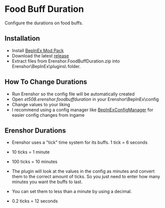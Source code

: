 # Food Buff Duration

Configure the durations on food buffs.

## Installation
- Install [BepInEx Mod Pack](https://thunderstore.io/package/bbepis/BepInExPack/)
- Download the latest [release](https://github.com/et508/Erenshor.FoodBuffDuration/releases/tag/1.1.0)
- Extract files from Erenshor.FoodBuffDuration.zip into Erenshor\BepInEx\plugins\ folder.

## How To Change Durations
- Run Erenshor so the config file will be automatically created
- Open *et508.erenshor.foodbuffduration* in your Erenshor\BepInEx\config
- Change values to your liking
- I recommend using a config manager like [BepInExConfigManager](https://github.com/sinai-dev/BepInExConfigManager) for easier config changes from ingame

## Erenshor Durations
- Erenshor uses a "tick" time system for its buffs. 1 tick = 6 seconds
- 10 ticks = 1 minute
- 100 ticks = 10 minutes

- The plugin will look at the values in the config as minutes and convert them to the correct amount of ticks. So you just need to enter how many minutes you want the buffs to last.
- You can set them to less than a minute by using a decimal.
- 0.2 ticks = 12 seconds
